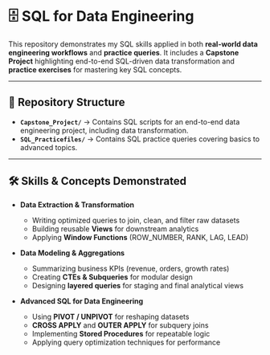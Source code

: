 # 🗄️ SQL for Data Engineering  

This repository demonstrates my SQL skills applied in both **real-world data engineering workflows** and **practice queries**. It includes a **Capstone Project** highlighting end-to-end SQL-driven data transformation and **practice exercises** for mastering key SQL concepts.  

---

## 📂 Repository Structure  

- **`Capstone_Project/`** → Contains SQL scripts for an end-to-end data engineering project, including data transformation.  
- **`SQL_Practicefiles/`** → Contains SQL practice queries covering basics to advanced topics.  

---

## 🛠️ Skills & Concepts Demonstrated  

- **Data Extraction & Transformation**  
  - Writing optimized queries to join, clean, and filter raw datasets  
  - Building reusable **Views** for downstream analytics  
  - Applying **Window Functions** (ROW_NUMBER, RANK, LAG, LEAD)  

- **Data Modeling & Aggregations**  
  - Summarizing business KPIs (revenue, orders, growth rates)  
  - Creating **CTEs & Subqueries** for modular design  
  - Designing **layered queries** for staging and final analytical views  

- **Advanced SQL for Data Engineering**  
  - Using **PIVOT / UNPIVOT** for reshaping datasets  
  - **CROSS APPLY** and **OUTER APPLY** for subquery joins  
  - Implementing **Stored Procedures** for repeatable logic  
  - Applying query optimization techniques for performance
